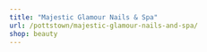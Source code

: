 ```yaml
---
title: "Majestic Glamour Nails & Spa"
url: /pottstown/majestic-glamour-nails-and-spa/
shop: beauty
---
```

